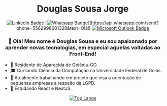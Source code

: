 <h1 align="center">Douglas Sousa Jorge</h1>

<div align="center">
  
  [![Linkedin Badge](https://img.shields.io/badge/-LinkedIn-blue?style=social&logo=Linkedin&logoColor=white&link=https://www.linkedin.com/in/leonardo-luis-de-vargas/)](https://www.linkedin.com/in/douglas-sousa-jorge-938250200/)
  [![Whatsapp Badge](https://img.shields.io/badge/-Whatsapp-4CA143?style=social&labelColor=4CA143&logo=whatsapp&logoColor=white&link=https://api.whatsapp.com/send?phone=5562993324224&text=Olá!)](https://api.whatsapp.com/send?phone=5562998601328&text=Olá!)
  [![Microsoft Outlook Badge](https://img.shields.io/badge/Microsoft_Outlook-0078D4?style=social&logo=microsoft-outlook&logoColor=white&link=mailto:douglas.sousa541@hotmail.com)](mailto:douglas.sousa541@hotmail.com)
  
</div>

<h3 align="center">👋 Olá! Meu nome é Douglas Sousa e eu sou apaixonado por aprender novas tecnologias, em especial aquelas voltadas ao Front-End!</h3>

* 📍 Residente de Aparecida de Goiânia-GO.
* 🎓 Cursando Ciência da Computação na Universidade Federal de Goiás.
* 🔭 Atualmente trabalhando em projeto que visa a orientação de pequenas empresas a respeito da LGPD.
* 🌱 Estudando React e NextJS.

<div align="center">
  
  [![Top Langs](https://github-readme-stats.vercel.app/api/top-langs/?username=douglas541&langs_count=5)](https://github.com/anuraghazra/github-readme-stats)
  
</div>


<!--
**douglas541/douglas541** is a ✨ _special_ ✨ repository because its `README.md` (this file) appears on your GitHub profile.

Here are some ideas to get you started:

- 🔭 I’m currently working on ...
- 🌱 I’m currently learning ...
- 👯 I’m looking to collaborate on ...
- 🤔 I’m looking for help with ...
- 💬 Ask me about ...
- 📫 How to reach me: ...
- 😄 Pronouns: ...
- ⚡ Fun fact: ...
-->
